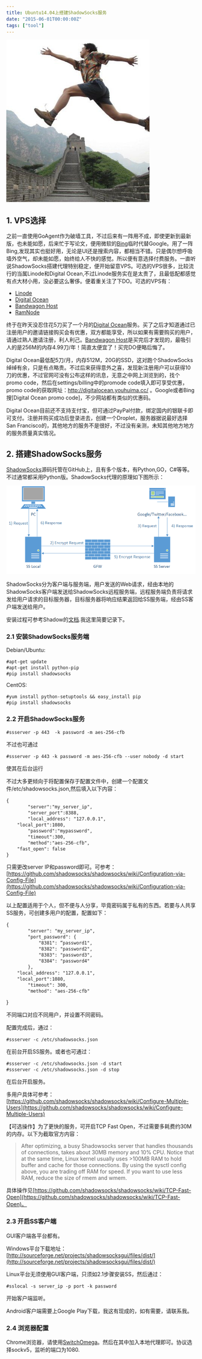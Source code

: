 ```yaml
---
title: Ubuntu14.04上搭建ShadowSocks服务
date: "2015-06-01T00:00:00Z"
tags: ["tool"]
---
```


![](/images/20150601.jpg)

## 1. VPS选择

之前一直使用GoAgent作为破墙工具，不过后来有一阵用不成，即使更新到最新版，也未能如愿，后来忙于写论文，便用微软的[Bing](http://www.bing.com/)临时代替Google。用了一阵Bing,发现其实也挺好用，无论是UI还是搜索内容，都相当不错。只是偶尔想呼吸墙外空气，却未能如愿，始终给人不快的感觉。所以便有意选择付费服务。一直听说ShadowSocks搭建代理特别稳定，便开始留意VPS。可选的VPS很多，比较流行的当属Linode和Digital Ocean,不过Linode服务实在是太贵了，且最低配都感觉有点大材小用，没必要这么奢侈。便着重关注了下DO。可选的VPS有：

<!--more-->

- [Linode](https://www.linode.com/)
- [Digital Ocean](https://www.digitalocean.com)
- [Bandwagon Host](https://bandwagonhost.com/)
- [RamNode](https://www.ramnode.com)

终于在昨天没忍住花5刀买了一个月的[Digital Ocean](https://www.digitalocean.com)服务。买了之后才知道通过已注册用户的邀请链接购买会有优惠，双方都能享受，所以如果有需要购买的用户，请通过熟人邀请注册，利人利己。[Bandwagon Host](https://bandwagonhost.com/)是买完后才发现的，最吸引人的是256M的内存4.99刀/年！简直太便宜了！买完DO便略后悔了。

Digital Ocean最低配5刀/月，内存512M，20G的SSD，这对跑个ShadowSocks绰绰有余，只是有点略贵。不过后来获得意外之喜，发现新注册用户可以获得10刀的优惠，不过官网可没有公布这样的讯息，无意之中网上浏览到的，找个promo code，然后在settings/billing中的promode code填入即可享受优惠，promo code的获取网址：http://digitalocean.youhuima.cc/ 。Google或者Bing搜[Digital Ocean promo code]，不少网站都有类似的优惠码。

Digital Ocean目前还不支持支付宝，但可通过PayPal付款，绑定国内的银联卡即可支付。注册并购买成功后登录进去，创建一个Droplet，服务器据说最好选择San Francisco的，其他地方的服务不是很好，不过没有亲测，未知其他地方地方的服务质量真实情况。


## 2. 搭建ShadowSocks服务

[ShadowSocks](https://github.com/shadowsocks/shadowsocks)源码托管在GitHub上，且有多个版本，有Python,GO，C#等等。不过通常都采用Python版。ShadowSocks代理的原理如下图所示：

![](/images/shadowsocks.png) 

ShadowSocks分为客户端与服务端，用户发送的Web请求，经由本地的ShadowSocks客户端发送给ShadowSocks远程服务端，远程服务端负责将请求发给用户请求的目标服务器，目标服务器将响应结果返回给SS服务端，经由SS客户端发送给用户。

安装过程可参考Shadow的[文档](https://github.com/shadowsocks/shadowsocks/wiki).我这里简要记录下。

### 2.1 安装ShadowSocks服务端

Debian/Ubuntu:
	
	#apt-get update
	#apt-get install python-pip
	#pip install shadowsocks

CentOS:
	
	#yum install python-setuptools && easy_install pip
	#pip install shadowsocks

### 2.2 开启ShadowSocks服务

	#ssserver -p 443  -k password -m aes-256-cfb

不过也可通过

	#ssserver -p 443 -k password -m aes-256-cfb --user nobody -d start

使其在后台运行

不过大多更倾向于将配置保存于配置文件中，创建一个配置文件/etc/shadowsocks.json,然后填入以下内容：

	{
    		"server":"my_server_ip",
    		"server_port":8388,
    		"local_address": "127.0.0.1",
   		"local_port":1080,
    		"password":"mypassword",
    		"timeout":300,
    		"method":"aes-256-cfb",
   		"fast_open": false
	}

只需更改server IP和password即可。可参考：[https://github.com/shadowsocks/shadowsocks/wiki/Configuration-via-Config-File](https://github.com/shadowsocks/shadowsocks/wiki/Configuration-via-Config-File)

以上配置适用于个人，但不便与人分享，毕竟密码属于私有的东西。若要与人共享SS服务，可创建多用户的配置，配置如下：

	{
    		"server": "my_server_ip",
    		"port_password": {
        		"8381": “password1",
        		"8382": "password2",
        		"8383": "password3",
        		"8384": "password4"
    		},
		"local_address": "127.0.0.1",
   		"local_port":1080,
    		"timeout": 300,
    		"method": "aes-256-cfb"
}

不同端口对应不同用户，并设置不同密码。

配置完成后，通过：

	#ssserver -c /etc/shadowsocks.json

在前台开启SS服务。或者也可通过：

	#ssserver -c /etc/shadowsocks.json -d start
	#ssserver -c /etc/shadowsocks.json -d stop

在后台开启服务。

多用户具体可参考：[https://github.com/shadowsocks/shadowsocks/wiki/Configure-Multiple-Users](https://github.com/shadowsocks/shadowsocks/wiki/Configure-Multiple-Users)

【可选操作】为了更快的服务，可开启TCP Fast Open，不过需要多耗费约30M的内存。以下为截取官方内容：

>After optimizing, a busy Shadowsocks server that handles thousands of connections, takes about 30MB memory and 10% CPU. Notice that at the same time, Linux kernel usually uses >100MB RAM to hold buffer and cache for those connections. By using the sysctl config above, you are trading off RAM for speed. If you want to use less RAM, reduce the size of rmem and wmem.

具体操作见[https://github.com/shadowsocks/shadowsocks/wiki/TCP-Fast-Open](https://github.com/shadowsocks/shadowsocks/wiki/TCP-Fast-Open)。


### 2.3 开启SS客户端

GUI客户端各平台都有。

Windows平台下载地址：[http://sourceforge.net/projects/shadowsocksgui/files/dist/](http://sourceforge.net/projects/shadowsocksgui/files/dist/)

Linux平台无须使用GUI客户端，只须如2.1步骤安装SS，然后通过：

	#sslocal -s server_ip -p port -k password

开始客户端监听。

Android客户端需要上Google Play下载，我这有现成的，如有需要，请联系我。

### 2.4 浏览器配置

Chrome浏览器，请使用[SwitchOmega](https://github.com/FelisCatus/SwitchyOmega)。然后在其中加入本地代理即可。协议选择sockv5，监听的端口为1080.





